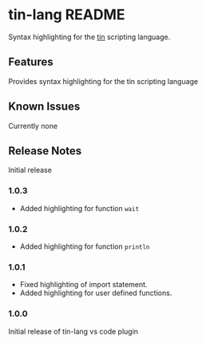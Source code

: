 # tin-lang README

Syntax highlighting for the [tin](https://github.com/RednibCoding/tinvm) scripting language.

## Features

Provides syntax highlighting for the tin scripting language

## Known Issues

Currently none

## Release Notes

Initial release

### 1.0.3

- Added highlighting for function `wait`

### 1.0.2

- Added highlighting for function `println`

### 1.0.1

- Fixed highlighting of import statement.
- Added highlighting for user defined functions.

### 1.0.0

Initial release of tin-lang vs code plugin